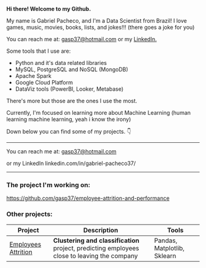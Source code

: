 **Hi there! Welcome to my Github.**

My name is Gabriel Pacheco, and I'm a Data Scientist from Brazil! 
I love games, music, movies, books, lists, and jokes!!! (there goes a joke for you)

You can reach me at: gasp37@hotmail.com
or my [LinkedIn.](linkedin.com/in/gabriel-pacheco37/)

Some tools that I use are:

- Python and it's data related libraries
- MySQL, PostgreSQL and NoSQL (MongoDB)
- Apache Spark
- Google Cloud Platform
- DataViz tools (PowerBI, Looker, Metabase)

There's more but those are the ones I use the most.

Currently, I'm focused on learning more about Machine Learning (human learning machine learning, yeah i know the irony)

Down below you can find some of my projects. 👇

---

You can reach me at: gasp37@hotmail.com

or my LinkedIn linkedin.com/in/gabriel-pacheco37/

---

### The project I'm working on:

https://github.com/gasp37/employee-attrition-and-performance

### Other projects:

|Project |Description | Tools|
|--------|------------|------|
|[Employees Attrition](https://github.com/gasp37/employee-attrition-and-performance)| **Clustering and classification** project, predicting employees close to leaving the company|Pandas, Matplotlib, Sklearn|

